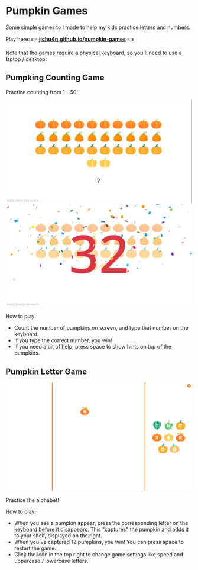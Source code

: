 # Pumpkin Games

Some simple games to I made to help my kids practice letters and numbers.

Play here: 👉 [**jichu4n.github.io/pumpkin-games**](https://jichu4n.github.io/pumpkin-games/) 👈

Note that the games require a physical keyboard, so you'll need to use a laptop / desktop.

## Pumpking Counting Game

Practice counting from 1 - 50!

![Screenshot](./screenshots/counting-game-1.png)
![Screenshot](./screenshots/counting-game-2.png)

How to play:

- Count the number of pumpkins on screen, and type that number on the keyboard.
- If you type the correct number, you win!
- If you need a bit of help, press space to show hints on top of the pumpkins.

## Pumpkin Letter Game

![Screenshot](./screenshots/letter-game-1.png)

Practice the alphabet!

How to play:

- When you see a pumpkin appear, press the corresponding letter on the keyboard before it disappears. This "captures" the pumpkin and adds it to your shelf, displayed on the right.
- When you've captured 12 pumpkins, you win! You can press space to restart the game.
- Click the icon in the top right to change game settings like speed and uppercase / lowercase letters.
